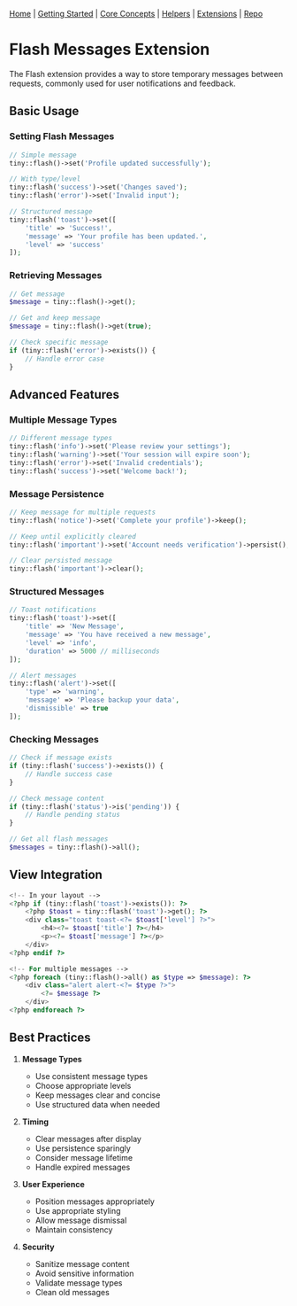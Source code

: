 [Home](../readme.md) | [Getting Started](../getting-started) | [Core Concepts](../core-concepts) | [Helpers](../helpers) | [Extensions](../extensions) | [Repo](https://github.com/ranaroussi/tiny)

# Flash Messages Extension

The Flash extension provides a way to store temporary messages between requests, commonly used for user notifications and feedback.

## Basic Usage

### Setting Flash Messages

```php
// Simple message
tiny::flash()->set('Profile updated successfully');

// With type/level
tiny::flash('success')->set('Changes saved');
tiny::flash('error')->set('Invalid input');

// Structured message
tiny::flash('toast')->set([
    'title' => 'Success!',
    'message' => 'Your profile has been updated.',
    'level' => 'success'
]);
```

### Retrieving Messages

```php
// Get message
$message = tiny::flash()->get();

// Get and keep message
$message = tiny::flash()->get(true);

// Check specific message
if (tiny::flash('error')->exists()) {
    // Handle error case
}
```

## Advanced Features

### Multiple Message Types

```php
// Different message types
tiny::flash('info')->set('Please review your settings');
tiny::flash('warning')->set('Your session will expire soon');
tiny::flash('error')->set('Invalid credentials');
tiny::flash('success')->set('Welcome back!');
```

### Message Persistence

```php
// Keep message for multiple requests
tiny::flash('notice')->set('Complete your profile')->keep();

// Keep until explicitly cleared
tiny::flash('important')->set('Account needs verification')->persist();

// Clear persisted message
tiny::flash('important')->clear();
```

### Structured Messages

```php
// Toast notifications
tiny::flash('toast')->set([
    'title' => 'New Message',
    'message' => 'You have received a new message',
    'level' => 'info',
    'duration' => 5000 // milliseconds
]);

// Alert messages
tiny::flash('alert')->set([
    'type' => 'warning',
    'message' => 'Please backup your data',
    'dismissible' => true
]);
```

### Checking Messages

```php
// Check if message exists
if (tiny::flash('success')->exists()) {
    // Handle success case
}

// Check message content
if (tiny::flash('status')->is('pending')) {
    // Handle pending status
}

// Get all flash messages
$messages = tiny::flash()->all();
```

## View Integration

```php
<!-- In your layout -->
<?php if (tiny::flash('toast')->exists()): ?>
    <?php $toast = tiny::flash('toast')->get(); ?>
    <div class="toast toast-<?= $toast['level'] ?>">
        <h4><?= $toast['title'] ?></h4>
        <p><?= $toast['message'] ?></p>
    </div>
<?php endif ?>

<!-- For multiple messages -->
<?php foreach (tiny::flash()->all() as $type => $message): ?>
    <div class="alert alert-<?= $type ?>">
        <?= $message ?>
    </div>
<?php endforeach ?>
```

## Best Practices

1. **Message Types**
   - Use consistent message types
   - Choose appropriate levels
   - Keep messages clear and concise
   - Use structured data when needed

2. **Timing**
   - Clear messages after display
   - Use persistence sparingly
   - Consider message lifetime
   - Handle expired messages

3. **User Experience**
   - Position messages appropriately
   - Use appropriate styling
   - Allow message dismissal
   - Maintain consistency

4. **Security**
   - Sanitize message content
   - Avoid sensitive information
   - Validate message types
   - Clean old messages
